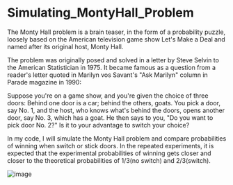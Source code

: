 # Simulating_MontyHall_Problem

The Monty Hall problem is a brain teaser, in the form of a probability puzzle, loosely based on the American television game show Let's Make a Deal and named after its original host, Monty Hall.

The problem was originally posed and solved in a letter by Steve Selvin to the American Statistician in 1975. It became famous as a question from a reader's letter quoted in Marilyn vos Savant's "Ask Marilyn" column in Parade magazine in 1990:

Suppose you're on a game show, and you're given the choice of three doors: Behind one door is a car; behind the others, goats. You pick a door, say No. 1, and the host, who knows what's behind the doors, opens another door, say No. 3, which has a goat. He then says to you, "Do you want to pick door No. 2?" Is it to your advantage to switch your choice?

In my code, I will simulate the Monty Hall problem and compare probabilities of winning when switch or stick doors. In the repeated experiments, it is expected that the experimental probabilities of winning gets closer and closer to the theoretical probabilities of 1/3(no switch) and 2/3(switch).

![image](https://user-images.githubusercontent.com/66323880/117584231-b66e3600-b0d9-11eb-9a08-abdb6b17e5af.png)

